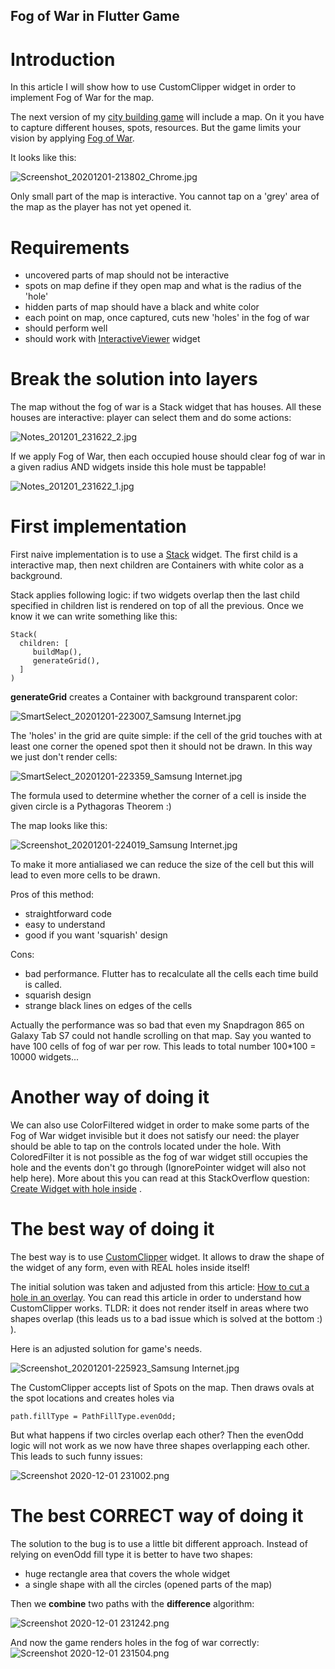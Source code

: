 ## Fog of War in Flutter Game

# Introduction

In this article I will show how to use CustomClipper widget in order to implement Fog of War for the map.

The next version of my [city building game](https://locadeserta.com/sloboda/) will include a map. On it you have to capture different houses, spots, resources. But the game limits your vision by applying [Fog of War](https://en.wikipedia.org/wiki/Fog_of_war).

It looks like this:

![Screenshot_20201201-213802_Chrome.jpg](https://cdn.hashnode.com/res/hashnode/image/upload/v1606853286181/EJSyQfVeI.jpeg)

Only small part of the map is interactive. You cannot tap on a 'grey' area of the map as the player has not yet opened it.

# Requirements
- uncovered parts of map should not be interactive 
- spots on map define if they open map and what is the radius of the 'hole'
- hidden parts of map should have a black and white color
- each point on map, once captured, cuts new 'holes' in the fog of war
- should perform well
- should work with  [InteractiveViewer](https://api.flutter.dev/flutter/widgets/InteractiveViewer-class.html)  widget

# Break the solution into layers

The map without the fog of war is a Stack widget that has houses. All these houses are interactive: player can select them and do some  actions:


![Notes_201201_231622_2.jpg](https://cdn.hashnode.com/res/hashnode/image/upload/v1606857537990/T7FpCauos.jpeg)

If we apply Fog of War, then each occupied house should clear fog of war in a given radius AND widgets inside this hole must be tappable!

![Notes_201201_231622_1.jpg](https://cdn.hashnode.com/res/hashnode/image/upload/v1606857567197/VkekbAnKM.jpeg)

# First implementation

First naive implementation is to use a  [Stack](https://api.flutter.dev/flutter/widgets/Stack-class.html)  widget. The first child is a interactive map, then next children are Containers with white color as a background.

Stack applies following logic: if two widgets overlap then the last child specified in children list is rendered on top of all the previous. Once we know it we can write something like this:

```
Stack(
  children: [
     buildMap(),
     generateGrid(),
  ]
)
```

**generateGrid** creates a Container with background transparent color:

![SmartSelect_20201201-223007_Samsung Internet.jpg](https://cdn.hashnode.com/res/hashnode/image/upload/v1606854769266/PGsc4xT1A.jpeg)

The 'holes' in the grid are quite simple: if the cell of the grid touches with at least one corner the opened spot then it should not be drawn. In this way we just don't render cells:


![SmartSelect_20201201-223359_Samsung Internet.jpg](https://cdn.hashnode.com/res/hashnode/image/upload/v1606854958721/8SW_SyZPR.jpeg)

The formula used to determine whether the corner of a cell is inside the given circle is a Pythagoras Theorem :)

The map looks like this:

![Screenshot_20201201-224019_Samsung Internet.jpg](https://cdn.hashnode.com/res/hashnode/image/upload/v1606855240789/nAExTXl3i.jpeg)


To make it more antialiased we can reduce the size of the cell but this will lead to even more cells to be drawn.

Pros of this method:
- straightforward code
- easy to understand
- good if you want 'squarish' design

Cons:
- bad performance. Flutter has to recalculate all the cells each time build is called.
- squarish design
- strange black lines on edges of the cells

Actually the performance was so bad that even my Snapdragon 865 on Galaxy Tab S7 could not handle scrolling on that map. Say you wanted to have 100 cells of fog of war per row. This leads to total number 100*100 = 10000 widgets...

# Another way of doing it

We can also use ColorFiltered widget in order to make some parts of the Fog of War widget invisible but it does not satisfy our need: the player should be able to tap on the controls located under the hole. With ColoredFilter it is not possible as the fog of war widget still occupies the hole and the events don't go through (IgnorePointer widget will also not help here). More about this you can read at this StackOverflow question:  [Create Widget with hole inside](https://stackoverflow.com/questions/60357361/create-widget-with-transparent-hole-inside) .

# The best way of doing it

The best way is to use [CustomClipper](https://api.flutter.dev/flutter/rendering/CustomClipper-class.html) widget. It allows to draw the shape of the widget of any form, even with REAL holes inside itself!

The initial solution was taken and adjusted from this article: [How to cut a hole in an overlay](https://www.flutterclutter.dev/flutter/tutorials/how-to-cut-a-hole-in-an-overlay/2020/510/). You can read this article in order to understand how CustomClipper works. TLDR: it does not render itself in areas where two shapes overlap (this leads us to a bad issue which is solved at the bottom :) ).

Here is an adjusted solution for game's needs. 

![Screenshot_20201201-225923_Samsung Internet.jpg](https://cdn.hashnode.com/res/hashnode/image/upload/v1606856528127/QD-zjW0ho.jpeg)

The CustomClipper accepts list of Spots on the map. Then draws ovals at the spot locations and creates holes via

```
path.fillType = PathFillType.evenOdd;
```

But what happens if two circles overlap each other? Then the evenOdd logic will not work as we now have three shapes overlapping each other. This leads to such funny issues:

![Screenshot 2020-12-01 231002.png](https://cdn.hashnode.com/res/hashnode/image/upload/v1606857074856/pjKR0UUO6.png)

# The best CORRECT way of doing it

The solution to the bug is to use a little bit different approach. Instead of relying on evenOdd fill type it is better to have two shapes:

- huge rectangle area that covers the whole widget
- a single shape with all the circles (opened parts of the map)

Then we **combine** two paths with the **difference** algorithm:

![Screenshot 2020-12-01 231242.png](https://cdn.hashnode.com/res/hashnode/image/upload/v1606857247861/UfXLyi0bJ.png)

And now the game renders holes in the fog of war correctly:
![Screenshot 2020-12-01 231504.png](https://cdn.hashnode.com/res/hashnode/image/upload/v1606857326448/HuuwpfO13.png)